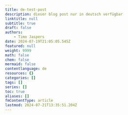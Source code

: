 ```yaml
---
title: de-test-post
description: dieser blog post nur in deutsch verfügbar
linktitle: null
subtitle: true
draft: false
authors:
    - Timo Jaspers
date: 2024-07-19T21:05:05.545Z
featured: null
weight: 9999
math: false
chem: false
mermaid: false
contentlanguage: de
resources: {}
categories: []
tags: []
series: []
toc: true
aliases: []
fmContentType: article
lastmod: 2024-07-21T13:35:51.204Z
---
```

